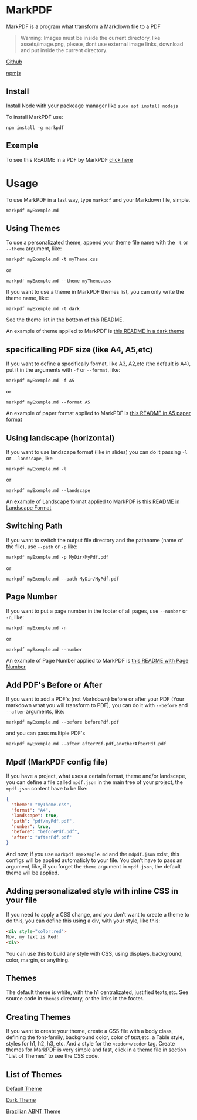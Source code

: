 # MarkPDF

MarkPDF is a program what transform a Markdown file to a PDF

> Warning: Images must be inside the current directory, like assets/image.png, please, dont use external image links, download and put inside the current directory.

[Github](https://github.com/edersonferreira/markpdf)

[npmjs](https://www.npmjs.com/package/markpdf)

## Install

Install Node with your packeage manager like `sudo apt install nodejs`

To install MarkPDF use:

`npm install -g markpdf`

## Exemple

To see this README in a PDF by MarkPDF [click here](https://github.com/edersonferreira/markpdf/blob/master/examples/README.pdf)

# Usage

To use MarkPDF in a fast way, type `markpdf` and your Markdown file, simple.

`markpdf myExemple.md`

## Using Themes

To use a personalizated theme, append your theme file name with the `-t` or `--theme` argument, like:

`markpdf myExemple.md -t myTheme.css`

or

`markpdf myExemple.md --theme myTheme.css`

If you want to use a theme in MarkPDF themes list, you can only write the theme name, like:

`markpdf myExemple.md -t dark`

See the theme list in the bottom of this README.

An example of theme applied to MarkPDF is [this README in a dark theme](https://github.com/edersonferreira/markpdf/blob/master/examples/dark.pdf)

## specificalling PDF size (like A4, A5,etc)

If you want to define a specifically format, like A3, A2,etc (the default is A4), put it in the arguments with `-f` or `--format`, like:

`markpdf myExemple.md -f A5`

or

`markpdf myExemple.md --format A5`

An example of paper format applied to MarkPDF is [this README in A5 paper format](https://github.com/edersonferreira/markpdf/blob/master/examples/a5.pdf)

## Using landscape (horizontal)

If you want to use landscape format (like in slides) you can do it passing `-l` or `--landscape`, like

`markpdf myExemple.md -l`

or

`markpdf myExemple.md --landscape`

An example of Landscape format applied to MarkPDF is [this README in Landscape Format](https://github.com/edersonferreira/markpdf/blob/master/examples/landscape.pdf)

## Switching Path

If you want to switch the output file directory and the pathname (name of the file), use `--path` or `-p` like:

`markpdf myExemple.md -p MyDir/MyPdf.pdf`

or

`markpdf myExemple.md --path MyDir/MyPdf.pdf`

## Page Number

If you want to put a page number in the footer of all pages, use `--number` or `-n`, like:

`markpdf myExemple.md -n`

or

`markpdf myExemple.md --number`

An example of Page Number applied to MarkPDF is [this README with Page Number](https://github.com/edersonferreira/markpdf/blob/master/examples/number.pdf)

## Add PDF's Before or After

If you want to add a PDF's (not Markdown) before or after your PDF (Your markdown what you will transform to PDF), you can do it with `--before` and `--after` arguments, like:

`markpdf myExemple.md --before beforePdf.pdf`

and you can pass multiple PDF's

`markpdf myExemple.md --after afterPdf.pdf,anotherAfterPdf.pdf`

## Mpdf (MarkPDF config file)

If you have a project, what uses a certain format, theme and/or landscape, you can define a file called `mpdf.json` in the main tree of your project, the `mpdf.json` content have to be like:

```json
{
  "theme": "myTheme.css",
  "format": "A4",
  "landscape": true,
  "path": "pdf/myPdf.pdf",
  "number": true,
  "before": "beforePdf.pdf",
  "after": "afterPdf.pdf"
}
```

And now, if you use `markpdf myExample.md` and the `mdpdf.json` exist, this configs will be applied automaticly to your file. You don't have to pass an argument, like, if you forget the `theme` argument in `mpdf.json`, the default theme will be applied.

## Adding personalizated style with inline CSS in your file

If you need to apply a CSS change, and you don't want to create a theme to do this, you can define this using a div, with your style, like this:

```html
<div style="color:red">
Now, my text is Red!
<div>
```

You can use this to build any style with CSS, using displays, background, color, margin, or anything.

## Themes

The default theme is white, with the h1 centralizated, justified texts,etc. See source code in `themes` directory, or the links in the footer.

## Creating Themes

If you want to create your theme, create a CSS file with a body class, defining the font-family, background color, color of text,etc. a Table style, styles for h1, h2, h3, etc. And a style for the `<code></code>` tag. Create themes for MarkPDF is very simple and fast, click in a theme file in section "List of Themes" to see the CSS code.

## List of Themes

[Default Theme](https://github.com/edersonferreira/markpdf/blob/master/src/themes/default.css)

[Dark Theme](https://github.com/edersonferreira/markpdf/blob/master/src/themes/dark.css)

[Brazilian ABNT Theme](https://github.com/edersonferreira/markpdf/blob/master/src/themes/abnt.css)
